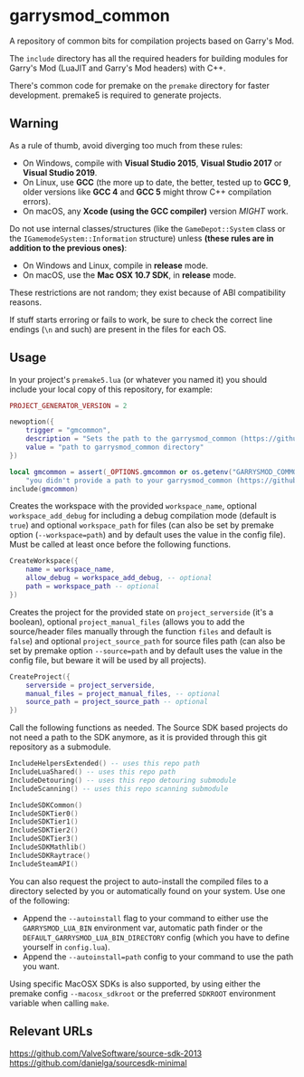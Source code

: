 # garrysmod\_common

A repository of common bits for compilation projects based on Garry's Mod.

The `include` directory has all the required headers for building modules for Garry's Mod (LuaJIT and Garry's Mod headers) with C++.

There's common code for premake on the `premake` directory for faster development. premake5 is required to generate projects.

## Warning

As a rule of thumb, avoid diverging too much from these rules:

* On Windows, compile with **Visual Studio 2015**, **Visual Studio 2017** or **Visual Studio 2019**.
* On Linux, use **GCC** (the more up to date, the better, tested up to **GCC 9**, older versions like **GCC 4** and **GCC 5** might throw C++ compilation errors).
* On macOS, any **Xcode (using the GCC compiler)** version *MIGHT* work.

Do not use internal classes/structures (like the `GameDepot::System` class or the `IGamemodeSystem::Information` structure) unless **(these rules are in addition to the previous ones)**:

* On Windows and Linux, compile in **release** mode.
* On macOS, use the **Mac OSX 10.7 SDK**, in **release** mode.

These restrictions are not random; they exist because of ABI compatibility reasons.

If stuff starts erroring or fails to work, be sure to check the correct line endings (`\n` and such) are present in the files for each OS.

## Usage

In your project's `premake5.lua` (or whatever you named it) you should include your local copy of this repository, for example:

```lua
PROJECT_GENERATOR_VERSION = 2

newoption({
    trigger = "gmcommon",
    description = "Sets the path to the garrysmod_common (https://github.com/danielga/garrysmod_common) directory",
    value = "path to garrysmod_common directory"
})

local gmcommon = assert(_OPTIONS.gmcommon or os.getenv("GARRYSMOD_COMMON"),
	"you didn't provide a path to your garrysmod_common (https://github.com/danielga/garrysmod_common) directory")
include(gmcommon)
```

Creates the workspace with the provided `workspace_name`, optional `workspace_add_debug` for including a debug compilation mode (default is `true`) and optional `workspace_path` for files (can also be set by premake option (`--workspace=path`) and by default uses the value in the config file). Must be called at least once before the following functions.

```lua
CreateWorkspace({
    name = workspace_name,
    allow_debug = workspace_add_debug, -- optional
    path = workspace_path -- optional
})
```

Creates the project for the provided state on `project_serverside` (it's a boolean), optional `project_manual_files` (allows you to add the source/header files manually through the function `files` and default is `false`) and optional `project_source_path` for source files path (can also be set by premake option `--source=path` and by default uses the value in the config file, but beware it will be used by all projects).

```lua
CreateProject({
    serverside = project_serverside,
    manual_files = project_manual_files, -- optional
    source_path = project_source_path -- optional
})
```

Call the following functions as needed. The Source SDK based projects do not need a path to the SDK anymore, as it is provided through this git repository as a submodule.

```lua
IncludeHelpersExtended() -- uses this repo path
IncludeLuaShared() -- uses this repo path
IncludeDetouring() -- uses this repo detouring submodule
IncludeScanning() -- uses this repo scanning submodule

IncludeSDKCommon()
IncludeSDKTier0()
IncludeSDKTier1()
IncludeSDKTier2()
IncludeSDKTier3()
IncludeSDKMathlib()
IncludeSDKRaytrace()
IncludeSteamAPI()
```

You can also request the project to auto-install the compiled files to a directory selected by you or automatically found on your system. Use one of the following:

* Append the `--autoinstall` flag to your command to either use the `GARRYSMOD_LUA_BIN` environment var, automatic path finder or the `DEFAULT_GARRYSMOD_LUA_BIN_DIRECTORY` config (which you have to define yourself in `config.lua`).
* Append the `--autoinstall=path` config to your command to use the path you want.

Using specific MacOSX SDKs is also supported, by using either the premake config `--macosx_sdkroot` or the preferred `SDKROOT` environment variable when calling `make`.

## Relevant URLs

<https://github.com/ValveSoftware/source-sdk-2013>  
<https://github.com/danielga/sourcesdk-minimal>
